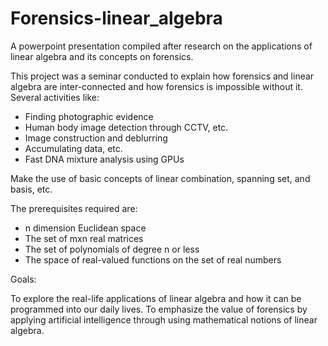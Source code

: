 # Forensics-linear_algebra
A powerpoint presentation compiled after research on the applications of linear algebra and its concepts on forensics.

This project was a seminar conducted to explain how forensics and linear algebra are inter-connected and how forensics is impossible without it. Several activities like:

- Finding photographic evidence
- Human body image detection through CCTV, etc.
- Image construction and deblurring
- Accumulating data, etc.
- Fast DNA mixture analysis using GPUs

Make the use of basic concepts of linear combination, spanning set, and basis, etc.

The prerequisites required are:

- n dimension Euclidean space
- The set of mxn real matrices
- The set of polynomials of degree n or less
- The space of real-valued functions on the set of real numbers


Goals:

To explore the real-life applications of linear algebra and how it can be programmed into our daily lives. 
To emphasize the value of forensics by applying artificial intelligence through using mathematical notions of linear algebra.
